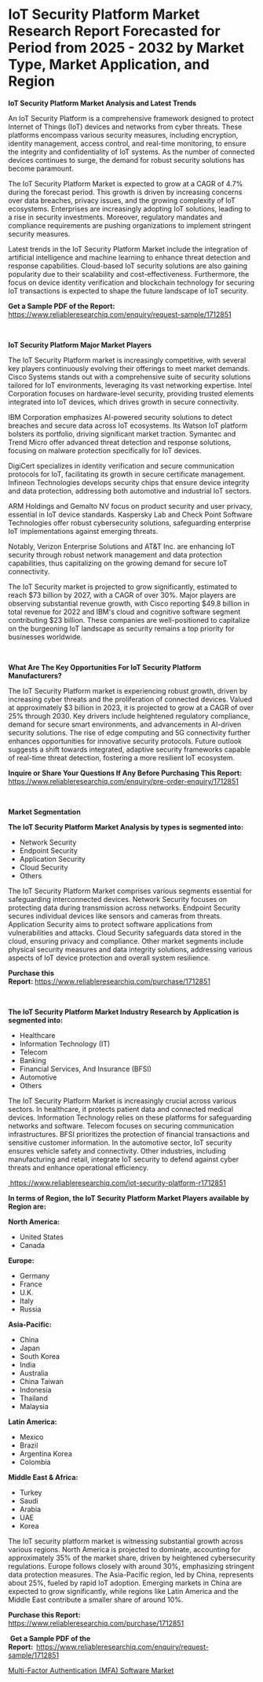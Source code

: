 <p><h1>IoT Security Platform Market Research Report Forecasted for Period from 2025 -  2032 by Market Type, Market Application, and Region</h1></p><p><strong>IoT Security Platform Market Analysis and Latest Trends</strong></p>
<p><p>An IoT Security Platform is a comprehensive framework designed to protect Internet of Things (IoT) devices and networks from cyber threats. These platforms encompass various security measures, including encryption, identity management, access control, and real-time monitoring, to ensure the integrity and confidentiality of IoT systems. As the number of connected devices continues to surge, the demand for robust security solutions has become paramount.</p><p>The IoT Security Platform Market is expected to grow at a CAGR of 4.7% during the forecast period. This growth is driven by increasing concerns over data breaches, privacy issues, and the growing complexity of IoT ecosystems. Enterprises are increasingly adopting IoT solutions, leading to a rise in security investments. Moreover, regulatory mandates and compliance requirements are pushing organizations to implement stringent security measures.</p><p>Latest trends in the IoT Security Platform Market include the integration of artificial intelligence and machine learning to enhance threat detection and response capabilities. Cloud-based IoT security solutions are also gaining popularity due to their scalability and cost-effectiveness. Furthermore, the focus on device identity verification and blockchain technology for securing IoT transactions is expected to shape the future landscape of IoT security.</p></p>
<p><strong>Get a Sample PDF of the Report:&nbsp;</strong> <a href="https://www.reliableresearchiq.com/enquiry/request-sample/1712851?utm_campaign=3129&utm_medium=2&utm_source=Github&utm_content=ia&utm_term=28032025&utm_id=iot-security-platform">https://www.reliableresearchiq.com/enquiry/request-sample/1712851</a></p>
<p>&nbsp;</p>
<p><strong>IoT Security Platform Major Market Players</strong></p>
<p><p>The IoT Security Platform market is increasingly competitive, with several key players continuously evolving their offerings to meet market demands. Cisco Systems stands out with a comprehensive suite of security solutions tailored for IoT environments, leveraging its vast networking expertise. Intel Corporation focuses on hardware-level security, providing trusted elements integrated into IoT devices, which drives growth in secure connectivity.</p><p>IBM Corporation emphasizes AI-powered security solutions to detect breaches and secure data across IoT ecosystems. Its Watson IoT platform bolsters its portfolio, driving significant market traction. Symantec and Trend Micro offer advanced threat detection and response solutions, focusing on malware protection specifically for IoT devices. </p><p>DigiCert specializes in identity verification and secure communication protocols for IoT, facilitating its growth in secure certificate management. Infineon Technologies develops security chips that ensure device integrity and data protection, addressing both automotive and industrial IoT sectors.</p><p>ARM Holdings and Gemalto NV focus on product security and user privacy, essential in IoT device standards. Kaspersky Lab and Check Point Software Technologies offer robust cybersecurity solutions, safeguarding enterprise IoT implementations against emerging threats.</p><p>Notably, Verizon Enterprise Solutions and AT&T Inc. are enhancing IoT security through robust network management and data protection capabilities, thus capitalizing on the growing demand for secure IoT connectivity.</p><p>The IoT Security market is projected to grow significantly, estimated to reach $73 billion by 2027, with a CAGR of over 30%. Major players are observing substantial revenue growth, with Cisco reporting $49.8 billion in total revenue for 2022 and IBM's cloud and cognitive software segment contributing $23 billion. These companies are well-positioned to capitalize on the burgeoning IoT landscape as security remains a top priority for businesses worldwide.</p></p>
<p>&nbsp;</p>
<p><strong>What Are The Key Opportunities For IoT Security Platform Manufacturers?</strong></p>
<p><p>The IoT Security Platform market is experiencing robust growth, driven by increasing cyber threats and the proliferation of connected devices. Valued at approximately $3 billion in 2023, it is projected to grow at a CAGR of over 25% through 2030. Key drivers include heightened regulatory compliance, demand for secure smart environments, and advancements in AI-driven security solutions. The rise of edge computing and 5G connectivity further enhances opportunities for innovative security protocols. Future outlook suggests a shift towards integrated, adaptive security frameworks capable of real-time threat detection, fostering a more resilient IoT ecosystem.</p></p>
<p><strong>Inquire or Share Your Questions If Any Before Purchasing This Report:</strong> <a href="https://www.reliableresearchiq.com/enquiry/pre-order-enquiry/1712851?utm_campaign=3129&utm_medium=2&utm_source=Github&utm_content=ia&utm_term=28032025&utm_id=iot-security-platform">https://www.reliableresearchiq.com/enquiry/pre-order-enquiry/1712851</a></p>
<p>&nbsp;</p>
<p><strong>Market Segmentation</strong></p>
<p><strong>The IoT Security Platform Market Analysis by types is segmented into:</strong></p>
<p><ul><li>Network Security</li><li>Endpoint Security</li><li>Application Security</li><li>Cloud Security</li><li>Others</li></ul></p>
<p><p>The IoT Security Platform Market comprises various segments essential for safeguarding interconnected devices. Network Security focuses on protecting data during transmission across networks. Endpoint Security secures individual devices like sensors and cameras from threats. Application Security aims to protect software applications from vulnerabilities and attacks. Cloud Security safeguards data stored in the cloud, ensuring privacy and compliance. Other market segments include physical security measures and data integrity solutions, addressing various aspects of IoT device protection and overall system resilience.</p></p>
<p><strong>Purchase this Report:&nbsp;</strong><a href="https://www.reliableresearchiq.com/purchase/1712851?utm_campaign=3129&utm_medium=2&utm_source=Github&utm_content=ia&utm_term=28032025&utm_id=iot-security-platform">https://www.reliableresearchiq.com/purchase/1712851</a></p>
<p>&nbsp;</p>
<p><strong>The IoT Security Platform Market Industry Research by Application is segmented into:</strong></p>
<p><ul><li>Healthcare</li><li>Information Technology (IT)</li><li>Telecom</li><li>Banking</li><li>Financial Services, And Insurance (BFSI)</li><li>Automotive</li><li>Others</li></ul></p>
<p><p>The IoT Security Platform Market is increasingly crucial across various sectors. In healthcare, it protects patient data and connected medical devices. Information Technology relies on these platforms for safeguarding networks and software. Telecom focuses on securing communication infrastructures. BFSI prioritizes the protection of financial transactions and sensitive customer information. In the automotive sector, IoT security ensures vehicle safety and connectivity. Other industries, including manufacturing and retail, integrate IoT security to defend against cyber threats and enhance operational efficiency.</p></p>
<p><a href="https://www.reliableresearchiq.com/iot-security-platform-r1712851?utm_campaign=3129&utm_medium=2&utm_source=Github&utm_content=ia&utm_term=28032025&utm_id=iot-security-platform">&nbsp;https://www.reliableresearchiq.com/iot-security-platform-r1712851</a></p>
<p><strong>In terms of Region, the IoT Security Platform Market Players available by Region are:</strong></p>
<p>
    <p> <strong> North America: </strong>
        <ul>
            <li>United States</li>
            <li>Canada</li>
        </ul>
        </p> 
    <p> <strong> Europe: </strong>
        <ul>
            <li>Germany</li>
            <li>France</li>
            <li>U.K.</li>
            <li>Italy</li>
            <li>Russia</li>
        </ul>
        </p> 
    <p> <strong> Asia-Pacific: </strong>
        <ul>
            <li>China</li>
            <li>Japan</li>
            <li>South Korea</li>
            <li>India</li>
            <li>Australia</li>
            <li>China Taiwan</li>
            <li>Indonesia</li>
            <li>Thailand</li>
            <li>Malaysia</li>
        </ul>
        </p> 
    <p> <strong> Latin America: </strong>
        <ul>
            <li>Mexico</li>
            <li>Brazil</li>
            <li>Argentina Korea</li>
            <li>Colombia</li>
        </ul>
        </p> 
    <p> <strong> Middle East & Africa: </strong>
        <ul>
            <li>Turkey</li>
            <li>Saudi</li>
            <li>Arabia</li>
            <li>UAE</li>
            <li>Korea</li>
        </ul>
    </p>
    </p>
<p><p>The IoT security platform market is witnessing substantial growth across various regions. North America is projected to dominate, accounting for approximately 35% of the market share, driven by heightened cybersecurity regulations. Europe follows closely with around 30%, emphasizing stringent data protection measures. The Asia-Pacific region, led by China, represents about 25%, fueled by rapid IoT adoption. Emerging markets in China are expected to grow significantly, while regions like Latin America and the Middle East contribute a smaller share of around 10%.</p></p>
<p><strong>Purchase this Report: </strong><a href="https://www.reliableresearchiq.com/purchase/1712851?utm_campaign=3129&utm_medium=2&utm_source=Github&utm_content=ia&utm_term=28032025&utm_id=iot-security-platform">https://www.reliableresearchiq.com/purchase/1712851</a></p>
<p>&nbsp;<strong>Get a Sample PDF of the Report:&nbsp;&nbsp;</strong><a href="https://www.reliableresearchiq.com/enquiry/request-sample/1712851?utm_campaign=3129&utm_medium=2&utm_source=Github&utm_content=ia&utm_term=28032025&utm_id=iot-security-platform">https://www.reliableresearchiq.com/enquiry/request-sample/1712851</a></p>
<p><strong></strong></p>
<p><p><a href="https://github.com/lalolatiot/Market-Research-Report-List-1/blob/main/multi-factor-authentication-mfa-software-market.md?utm_campaign=3129&utm_medium=2&utm_source=Github&utm_content=ia&utm_term=28032025&utm_id=iot-security-platform">Multi-Factor Authentication (MFA) Software Market</a></p></p>
